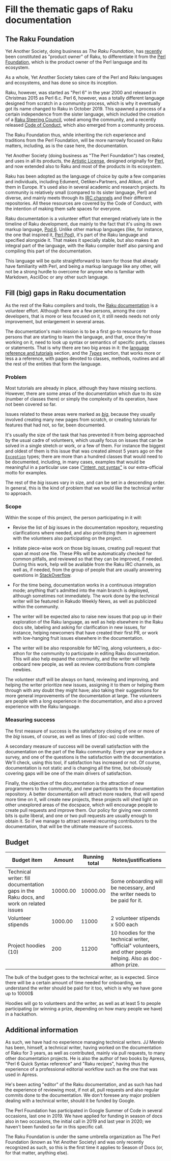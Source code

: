 # Fill the thematic gaps of Raku documentation

## The Raku Foundation

Yet Another Society, doing business as *The Raku Foundation*, has
[recently](https://github.com/Raku/Raku-Steering-Council/blob/f4c246d80b61c699e948964890fc7e0b8593d67e/minutes/20210306.md)
been constituted as "product owner" of Raku, to differentiate
it from the [Perl Foundation](https://perlfoundation.org), which is
the product owner of the Perl language and its ecosystem.

As a whole, Yet Another Society takes care of the Perl and Raku
languages and ecosystems, and has done so since its inception.

Raku, however, was started as "Perl 6" in the year 2000 and released
in Christmas 2015 as Perl 6.c. Perl 6, however, was a totally
different language designed from scratch in a community process, which
is why it eventually got its name changed to Raku in
October 2019. This spawned a process of a certain independence from
the sister language, which included the creation of a [Raku Steering
Council](https://raku.github.io/Raku-Steering-Council/), voted among
the community, and a recently released [Code of
Conduct](https://raku.github.io/Raku-Steering-Council/papers/CoC),
which also emerged from a community process.

The Raku Foundation thus, while inheriting the rich experience and
traditions from the Perl Foundation, will be more narrowly focused on
Raku matters, including, as is the case here, the documentation.

Yet Another Society (doing business as "The Perl Foundation") has
created, and uses in all its products, the [Artistic
License](https://opensource.org/licenses/artistic-license-2.0),
designed originally for [Perl](https://perl.org), and now extended
also to Raku and most of the products in its ecosystem.

Raku has been adopted as the language of choice by quite a few
companies and individuals, including Edument, Oetiker+Partners, and
Atikon, all of them in Europe. It's used also in several academic and
research projects. Its community is relatively small (compared to its
sister language, Perl) and diverse, and mainly meets through its [IRC
channels](https://raku.org/community) and their different
repositories. All these resources are covered by the Code of Conduct,
with the intention of making them safe spaces for everyone.

Raku documentation is a volunteer effort that emerged relatively late
in the timeline of Raku development, due mainly to the fact that it's
using its own markup language, [Pod
6](https://docs.raku.org/language/pod). Unlike other markup languages
(like, for instance, the one that inspired it, [Perl
Pod](https://perldoc.perl.org/perlpod)), it's part of the Raku language
and specified alongside it. That makes it specially stable, but
also makes it an integral part of the language, with the Raku compiler
itself also parsing and compiling this part of the documentation.

This language will be quite straightforward to learn for those that
already have familiarity with Perl, and being a markup language like
any other, will not be a strong hurdle to overcome for anyone who is
familiar with Markdown, AsciiDoc or any other such language.

## Fill (big) gaps in Raku documentation

As the rest of the Raku compilers and tools, the [Raku
documentation](https://docs.raku.org) is a volunteer effort. Although
there are a few persons, among the core developers, that is more or
less focused on it, it still needs needs not only improvement, but
enlargement in several areas.

The documentation's main mission is to be a first go-to resource for
those persons that are starting to learn the language, and that, once
they're working on it, need to look up syntax or semantics of specific
parts, classes or statements. That is why there are two big areas in
it: the [language reference and
tutorials](https://docs.raku.org/language.html) section, and the
[*Types*](https://docs.raku.org/type.html) section, that works more or
less a a reference, with pages devoted to classes, methods, routines
and all the rest of the entities that form the language.

### Problem

Most tutorials are already in place, although they have missing
sections. However, there are some areas of the documentation which due
to its size (number of classes there) or simply the complexity of its
operation, have not been covered so far.

Issues related to these areas were marked as
[*big*](https://github.com/Raku/doc/issues?q=is%3Aissue+is%3Aopen+label%3Abig),
because they usually involved creating many new pages from scratch, or
creating tutorials for features that had not, so far, been documented.

It's usually the size of the task that has prevented it from being
approached by the usual cadre of volunteers, which usually focus on
issues that can be solved in a single stretch or work, or a few of
them. For instance the biggest and oldest of them is this issue that
was created almost 5 years ago on the
[`Exception`](https://github.com/Raku/doc/issues/517) types; there are
more than a hundred classes that would need to be documented,
including, in many cases, examples that would be meaningful in a
particular use case (["intent, not
syntax"](https://github.com/Raku/doc/issues/1748) is our extra-official
motto for examples.

The rest of the *big* issues vary in size, and can be set in a
descending order. In general, this is the kind of problem that we
would like the technical writer to approach.

### Scope

Within the scope of this project, the person participating in it will:

* Revise the list of *big* issues in the documentation repository,
  requesting clarifications where needed, and also prioritizing them
  in agreement with the volunteers also participating on the project.

* Initiate piece-wise work on those big issues, creating pull request
  that span at most one file. These PRs will be automatically checked
  for common pitfalls, and reviewed so that they can be improved, if
  needed. During this work, help will be available from the Raku IRC
  channels, as well as, if needed, from the group of people that are
  usually answering questions in
  [StackOverflow](https://stackoverflow.com/questions/tagged/raku).

* For the time being, documentation works in a continuous integration
  mode; anything that's admitted into the main branch is deployed,
  although sometimes not immediately. The work done by the technical
  writer will be featured in Rakudo Weekly News, as well as publicized
  within the community.

* The writer will be expected also to raise new issues that pop up in
  their exploration of the Raku language, as well as help elsewhere in
  the Raku docs site, labeling and asking for clarification in new
  issues, for instance, helping newcomers that have created their
  first PR, or work with low-hanging fruit issues elsewhere in the
  documentation.

* The writer will be also responsible for MC'ing, along volunteers, a
  doc-athon for the community to participate in editing Raku
  documentation. This will also help expand the community, and the
  writer will help onboard new people, as well as review contributions
  from complete newbies.

The volunteer stuff will be always on hand, reviewing and improving,
and helping the writer prioritize new issues, assigning it to them or
helping them through with any doubt they might have; also taking their
suggestions for more general improvements of the documentation at
large. The volunteers are people with a long experience in the
documentation, and also a proved experience with the Raku language.

### Measuring success

The first measure of success is the satisfactory closing of one or
more of the *big* issues, of course, as well as lines of (doc-as) code
written.

A secondary measure of success will be overall satisfaction with the
documentation on the part of the Raku community. Every year we produce
a survey, and one of the questions is the satisfaction with the
documentation. We'll check, using this tool, if satisfaction has
increased or not. Of course, documentation is not static and is
changing all the time, but obviously covering gaps will be one of the
main drivers of satisfaction.

Finally, the objective of the documentation is the attraction of new
programmers to the community, and new participants to the
documentation repository. A better documentation will attract more
readers, that will spend more time on it, will create new projects,
these projects will shed light on other unexplored areas of the
docspace, which will encourage people to create pull requests and
improve them. Our policy for giving new commit bits is quite liberal,
and one or two pull requests are usually enough to obtain it. So if we
manage to attract several recurring contributors to the documentation,
that will be the ultimate measure of success.

## Budget

| Budget item                        | Amount | Running total | Notes/justifications |
|------------------------------------|--------|---------------|----------------------|
| Technical writer: fill documentation gaps in the Raku docs, and work on related issues | 10000.00 | 10000.00 | Some onboarding will be necessary, and the writer needs to be paid for it. |
| Volunteer stipends                 | 1000.00| 11000 | 2 volunteer stipends x 500 each |
| Project hoodies  (10)              | 200    | 11200 | 10 hoodies for the technical writer, "official" volunteers, and other people helping. Also as doc-athon prize.

The bulk of the budget goes to the technical writer, as is
expected. Since there will be a certain amount of time needed for
onboarding, we understand the writer should be paid for it too, which
is why we have gone up to 10000$

Hoodies will go to volunteers and the writer, as well as at least 5 to
people participating (or winning a prize, depending on how many people
we have) in a hackathon.



## Additional information

As such, we have had no experience managing technical writers. JJ
Merelo has been, himself, a technical writer, having worked on the
documentation of Raku for 3 years, as well as contributed, mainly via
pull requests, to many other documentation projects. He is also the
author of two books by Apress, "Perl 6 Quick Syntax reference" and
"Raku recipes", having thus the experience of a professional editorial
workflow such as the one that was used in Apress.

He's been acting "editor" of the Raku documentation, and as such has
had the experience of reviewing most, if not all, pull requests and
also regular commits done to the documentation. We don't foresee any
major problem dealing with a technical writer, should it be funded by
Google.

<!-- Previous participation in Season of Docs, Google Summer of Code -->
<!-- or Others -->

The Perl Foundation has participated in Google Summer of Code in
several occasions, last one in 2019. We have applied for funding in
season of docs also in two occasions, the initial call in 2019 and
last year in 2020; we haven't been funded so far in this specific
call.

The Raku Foundation is under the same umbrella organization as The
Perl Foundation (known as Yet Another Society) and was only recently
recognized as such, so this is the first time it applies to Season of
Docs (or, for that matter, anything else).
